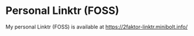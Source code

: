 # Personal Linktr (FOSS)

My personal Linktr (FOSS) is available at https://2faktor-linktr.minibolt.info/
